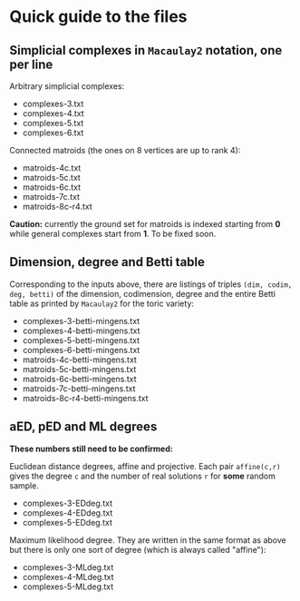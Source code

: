 # Quick guide to the files

## Simplicial complexes in `Macaulay2` notation, one per line

Arbitrary simplicial complexes:

- complexes-3.txt
- complexes-4.txt
- complexes-5.txt
- complexes-6.txt

Connected matroids (the ones on 8 vertices are up to rank 4):

- matroids-4c.txt
- matroids-5c.txt
- matroids-6c.txt
- matroids-7c.txt
- matroids-8c-r4.txt

**Caution:** currently the ground set for matroids is indexed starting
from **0** while general complexes start from **1**. To be fixed soon.

## Dimension, degree and Betti table

Corresponding to the inputs above, there are listings of triples
`(dim, codim, deg, betti)` of the dimension, codimension, degree
and the entire Betti table as printed by `Macaulay2` for the
toric variety:

- complexes-3-betti-mingens.txt
- complexes-4-betti-mingens.txt
- complexes-5-betti-mingens.txt
- complexes-6-betti-mingens.txt
- matroids-4c-betti-mingens.txt
- matroids-5c-betti-mingens.txt
- matroids-6c-betti-mingens.txt
- matroids-7c-betti-mingens.txt
- matroids-8c-r4-betti-mingens.txt

## aED, pED and ML degrees

**These numbers still need to be confirmed:**

Euclidean distance degrees, affine and projective.
Each pair `affine(c,r)` gives the degree `c` and the number of
real solutions `r` for **some** random sample.

- complexes-3-EDdeg.txt
- complexes-4-EDdeg.txt
- complexes-5-EDdeg.txt

Maximum likelihood degree. They are written in the same format
as above but there is only one sort of degree (which is always
called "affine"):

- complexes-3-MLdeg.txt
- complexes-4-MLdeg.txt
- complexes-5-MLdeg.txt
